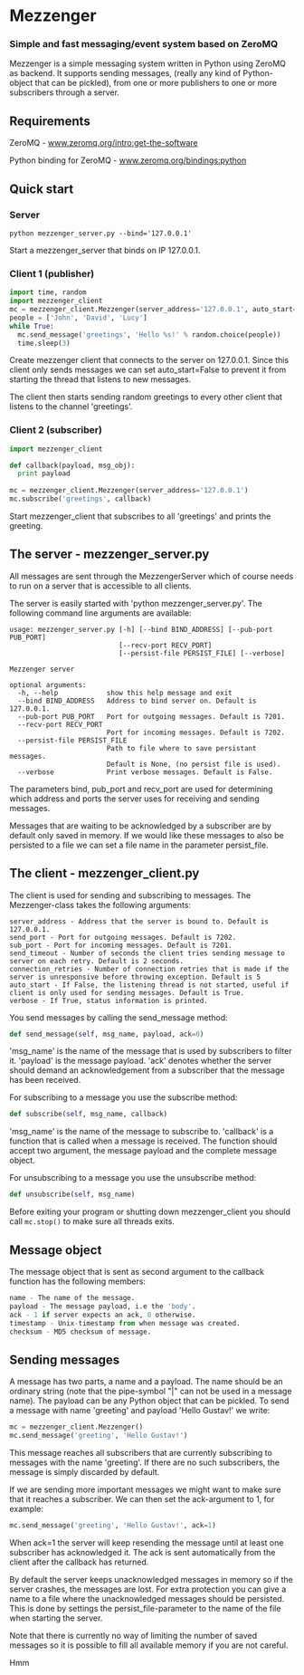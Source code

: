 # Mezzenger
### Simple and fast messaging/event system based on ZeroMQ

Mezzenger is a simple messaging system written in Python using ZeroMQ as backend.
It supports sending messages, (really any kind of Python-object that can be pickled), from one or more publishers to one or more subscribers through a server.

## Requirements
ZeroMQ - www.zeromq.org/intro:get-the-software

Python binding for ZeroMQ - www.zeromq.org/bindings:python

## Quick start
### Server
```
python mezzenger_server.py --bind='127.0.0.1'
```
Start a mezzenger_server that binds on IP 127.0.0.1.

### Client 1 (publisher)
```python
import time, random
import mezzenger_client
mc = mezzenger_client.Mezzenger(server_address='127.0.0.1', auto_start=False)
people = ['John', 'David', 'Lucy']
while True:
  mc.send_message('greetings', 'Hello %s!' % random.choice(people))
  time.sleep(3)
```
Create mezzenger client that connects to the server on 127.0.0.1. Since this client only sends messages we can set auto_start=False to prevent it from starting the thread that listens to new messages.

The client then starts sending random greetings to every other client that listens to the channel 'greetings'.

### Client 2 (subscriber)
```python
import mezzenger_client

def callback(payload, msg_obj):
  print payload
  
mc = mezzenger_client.Mezzenger(server_address='127.0.0.1')
mc.subscribe('greetings', callback)
```
Start mezzenger_client that subscribes to all 'greetings' and prints the greeting.


## The server - mezzenger_server.py
All messages are sent through the MezzengerServer which of course needs to run on a server that is accessible to all clients.

The server is easily started with 'python mezzenger_server.py'. The following command line arguments are available:
```
usage: mezzenger_server.py [-h] [--bind BIND_ADDRESS] [--pub-port PUB_PORT]
                           [--recv-port RECV_PORT]
                           [--persist-file PERSIST_FILE] [--verbose]

Mezzenger server

optional arguments:
  -h, --help            show this help message and exit
  --bind BIND_ADDRESS   Address to bind server on. Default is 127.0.0.1.
  --pub-port PUB_PORT   Port for outgoing messages. Default is 7201.
  --recv-port RECV_PORT
                        Port for incoming messages. Default is 7202.
  --persist-file PERSIST_FILE
                        Path to file where to save persistant messages.
                        Default is None, (no persist file is used).
  --verbose             Print verbose messages. Default is False.
```
The parameters bind, pub_port and recv_port are used for determining which address and ports the server uses for receiving and sending messages.

Messages that are waiting to be acknowledged by a subscriber are by default only saved in memory. If we would like these messages to also be persisted to a file we can set a file name in the parameter persist_file.

## The client - mezzenger_client.py
The client is used for sending and subscribing to messages. The Mezzenger-class takes the following arguments:
```
server_address - Address that the server is bound to. Default is 127.0.0.1.
send_port - Port for outgoing messages. Default is 7202.
sub_port - Port for incoming messages. Default is 7201.
send_timeout - Number of seconds the client tries sending message to server on each retry. Default is 2 seconds.
connection_retries - Number of connection retries that is made if the server is unresponsive before throwing exception. Default is 5
auto_start - If False, the listening thread is not started, useful if client is only used for sending messages. Default is True.
verbose - If True, status information is printed.
```
You send messages by calling the send_message method:
```python
def send_message(self, msg_name, payload, ack=0)
```
'msg_name' is the name of the message that is used by subscribers to filter it.
'payload' is the message payload.
'ack' denotes whether the server should demand an acknowledgement from a subscriber that the message has been received.

For subscribing to a message you use the subscribe method:
```python
def subscribe(self, msg_name, callback)
```
'msg_name' is the name of the message to subscribe to.
'callback' is a function that is called when a message is received. The function should accept two argument, the message payload and the complete message object.

For unsubscribing to a message you use the unsubscribe method:
```python
def unsubscribe(self, msg_name)
```

Before exiting your program or shutting down mezzenger_client you should call `mc.stop()` to make sure all threads exits.

## Message object
The message object that is sent as second argument to the callback function has the following members:
```python
name - The name of the message.
payload - The message payload, i.e the 'body'.
ack - 1 if server expects an ack, 0 otherwise.
timestamp - Unix-timestamp from when message was created.
checksum - MD5 checksum of message.
```

## Sending messages
A message has two parts, a name and a payload. The name should be an ordinary string (note that the pipe-symbol "|" can not be used in a message name). The payload can be any Python object that can be pickled.
To send a message with name 'greeting' and payload 'Hello Gustav!' we write:
```python
mc = mezzenger_client.Mezzenger()
mc.send_message('greeting', 'Hello Gustav!')
```
This message reaches all subscribers that are currently subscribing to messages with the name 'greeting'. If there are no such subscribers, the message is simply discarded by default.

If we are sending more important messages we might want to make sure that it reaches a subscriber. We can then set the ack-argument to 1, for example:
```python
mc.send_message('greeting', 'Hello Gustav!', ack=1)
```
When ack=1 the server will keep resending the message until at least one subscriber has acknowledged it. The ack is sent automatically from the client after the callback has returned.

By default the server keeps unacknowledged messages in memory so if the server crashes, the messages are lost. For extra protection you can give a name to a file where the unacknowledged messages should be persisted. This is done by settings the persist_file-parameter to the name of the file when starting the server.

Note that there is currently no way of limiting the number of saved messages so it is possible to fill all available memory if you are not careful.

Hmm



